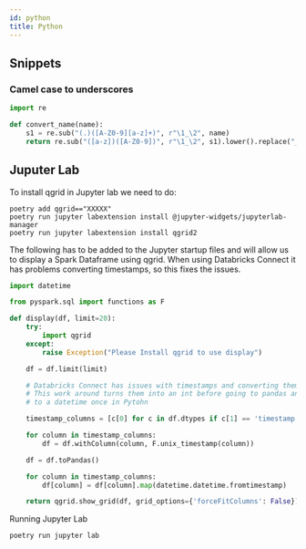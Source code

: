```yaml
---
id: python
title: Python
---
```


## Snippets

### Camel case to underscores

```python
import re

def convert_name(name):
    s1 = re.sub("(.)([A-Z0-9][a-z]+)", r"\1_\2", name)
    return re.sub("([a-z])([A-Z0-9])", r"\1_\2", s1).lower().replace("__", "_")

```

## Juputer Lab

To install qgrid in Jupyter lab we need to do:

```
poetry add qgrid=="XXXXX"
poetry run jupyter labextension install @jupyter-widgets/jupyterlab-manager
poetry run jupyter labextension install qgrid2
```

The following has to be added to the Jupyter startup files and will allow us to display a Spark Dataframe using qgrid. When using Databricks Connect it has problems converting timestamps, so this fixes the issues.

```python
import datetime

from pyspark.sql import functions as F

def display(df, limit=20):
    try:
        import qgrid
    except:
        raise Exception("Please Install qgrid to use display")

    df = df.limit(limit)

    # Databricks Connect has issues with timestamps and converting them using .toPandas()
    # This work around turns them into an int before going to pandas and then converting it back
    # to a datetime once in Pytohn

    timestamp_columns = [c[0] for c in df.dtypes if c[1] == 'timestamp']

    for column in timestamp_columns:
        df = df.withColumn(column, F.unix_timestamp(column))

    df = df.toPandas()

    for column in timestamp_columns:
        df[column] = df[column].map(datetime.datetime.fromtimestamp)

    return qgrid.show_grid(df, grid_options={'forceFitColumns': False})


```

Running Jupyter Lab

```
poetry run jupyter lab
```
